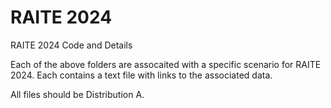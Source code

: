 # RAITE 2024
RAITE 2024 Code and Details

Each of the above folders are assocaited with a specific scenario for RAITE 2024. Each contains a text file with links to the associated data.

All files should be Distribution A. 
